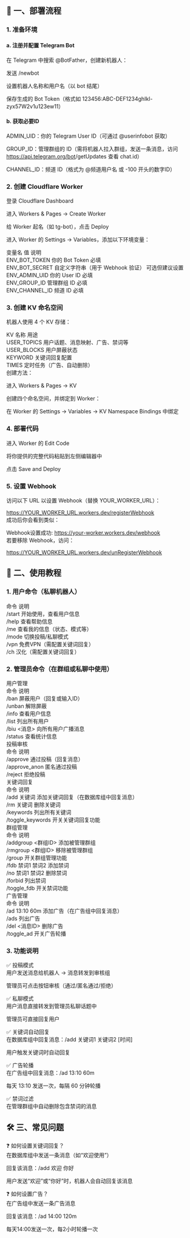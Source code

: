 ## 🚀 一、部署流程 ##
### 1. 准备环境 <br>
#### a. 注册并配置 Telegram Bot <br>
在 Telegram 中搜索 @BotFather，创建新机器人： <br>

发送 /newbot <br>

设置机器人名称和用户名（以 bot 结尾） <br>

保存生成的 Bot Token（格式如 123456:ABC-DEF1234ghIkl-zyx57W2v1u123ew11） <br>

#### b. 获取必要ID <br>
ADMIN_UID：你的 Telegram User ID（可通过 @userinfobot 获取） <br>

GROUP_ID：管理群组的 ID（需将机器人拉入群组，发送一条消息，访问 https://api.telegram.org/bot<TOKEN>/getUpdates 查看 chat.id） <br>

CHANNEL_ID：频道 ID（格式为 @频道用户名 或 -100 开头的数字ID） <br>

### 2. 创建 Cloudflare Worker <br>
登录 Cloudflare Dashboard <br>

进入 Workers & Pages → Create Worker <br>

给 Worker 起名（如 tg-bot），点击 Deploy <br>

进入 Worker 的 Settings → Variables，添加以下环境变量： <br>

变量名	值	说明 <br>
ENV_BOT_TOKEN	你的 Bot Token	必填 <br>
ENV_BOT_SECRET	自定义字符串（用于 Webhook 验证）	可选但建议设置 <br>
ENV_ADMIN_UID	你的 User ID	必填 <br>
ENV_GROUP_ID	管理群组 ID	必填 <br>
ENV_CHANNEL_ID	频道 ID	必填 <br>
### 3. 创建 KV 命名空间 <br>
机器人使用 4 个 KV 存储： <br>

KV 名称	用途 <br>
USER_TOPICS	用户话题、消息映射、广告、禁词等 <br>
USER_BLOCKS	用户屏蔽状态 <br>
KEYWORD	关键词回复配置 <br>
TIMES	定时任务（广告、自动删除） <br>
创建方法： <br>

进入 Workers & Pages → KV <br>

创建四个命名空间，并绑定到 Worker： <br>

在 Worker 的 Settings → Variables → KV Namespace Bindings 中绑定 <br>

### 4. 部署代码 <br>
进入 Worker 的 Edit Code <br>

将你提供的完整代码粘贴到左侧编辑器中 <br>

点击 Save and Deploy <br>

### 5. 设置 Webhook <br>
访问以下 URL 以设置 Webhook（替换 YOUR_WORKER_URL）： <br>

https://YOUR_WORKER_URL.workers.dev/registerWebhook <br>
成功后你会看到类似： <br>

Webhook设置成功: https://your-worker.workers.dev/webhook <br>
若要移除 Webhook，访问： <br>

https://YOUR_WORKER_URL.workers.dev/unRegisterWebhook <br>

## 📖 二、使用教程 <br>
### 1. 用户命令（私聊机器人） <br>
命令	说明 <br>
/start	开始使用，查看用户信息 <br>
/help	查看帮助信息 <br>
/me	查看我的信息（状态、模式等） <br>
/mode	切换投稿/私聊模式 <br>
/vpn	免费VPN（需配置关键词回复） <br>
/ch	汉化（需配置关键词回复） <br>
### 2. 管理员命令（在群组或私聊中使用） <br>
用户管理 <br>
命令	说明 <br>
/ban	屏蔽用户（回复或输入ID） <br>
/unban	解除屏蔽 <br>
/info	查看用户信息 <br>
/list	列出所有用户 <br>
/biu <消息>	向所有用户广播消息 <br>
/status	查看统计信息 <br>
投稿审核 <br>
命令	说明 <br>
/approve	通过投稿（回复消息） <br>
/approve_anon	匿名通过投稿 <br>
/reject	拒绝投稿 <br>
关键词回复 <br>
命令	说明 <br>
/add 关键词	添加关键词回复（在数据库组中回复消息） <br>
/rm 关键词	删除关键词 <br>
/keywords	列出所有关键词 <br>
/toggle_keywords	开关关键词回复功能 <br>
群组管理 <br>
命令	说明 <br>
/addgroup <群组ID>	添加被管理群组 <br>
/rmgroup <群组ID>	移除被管理群组 <br>
/group	开关群组管理功能 <br>
/fdb 禁词1 禁词2	添加禁词 <br>
/no 禁词1 禁词2	删除禁词 <br>
/forbid	列出禁词 <br>
/toggle_fdb	开关禁词功能 <br>
广告管理 <br>
命令	说明 <br>
/ad 13:10 60m	添加广告（在广告组中回复消息） <br>
/ads	列出广告 <br>
/del <消息ID>	删除广告 <br>
/toggle_ad	开关广告轮播 <br>
### 3. 功能说明 <br>
✅ 投稿模式 <br>
用户发送消息给机器人 → 消息转发到审核组 <br>

管理员可点击按钮审核（通过/匿名通过/拒绝） <br>

✅ 私聊模式 <br>
用户消息直接转发到管理员私聊话题中 <br>

管理员可直接回复用户 <br>

✅ 关键词自动回复 <br>
在数据库组中回复消息：/add 关键词1 关键词2 [时间] <br>

用户触发关键词时自动回复 <br>

✅ 广告轮播 <br>
在广告组中回复消息：/ad 13:10 60m <br>

每天 13:10 发送一次，每隔 60 分钟轮播 <br>

✅ 禁词过滤 <br>
在管理群组中自动删除包含禁词的消息 <br>

## 🛠 三、常见问题

❓ 如何设置关键词回复？ <br>
在数据库组中发送一条消息（如“欢迎使用”） <br>

回复该消息：/add 欢迎 你好 <br>

用户发送“欢迎”或“你好”时，机器人会自动回复该消息 <br>

❓ 如何设置广告？ <br>
在广告组中发送一条广告消息 <br>

回复该消息：/ad 14:00 120m <br>

每天14:00发送一次，每2小时轮播一次 <br>
